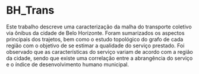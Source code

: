 # BH_Trans
Este trabalho descreve uma caracterização da malha do transporte coletivo via ônibus da cidade de Belo Horizonte. Foram sumarizados os aspectos principais dos trajetos, bem como o estudo topológico do grafo de cada região com o objetivo de se estimar a qualidade do serviço prestado. Foi observado que as características do serviço variam de acordo com a região da cidade, sendo que existe uma correlação entre a abrangência do serviço e o índice de desenvolvimento humano municipal.
